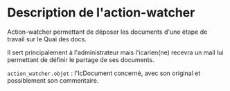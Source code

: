 Description de l'action-watcher
===============================

Action-watcher permettant de déposer les documents d'une étape de travail sur le Quai des docs.

Il sert principalement à l'administrateur mais l'icarien(ne) recevra un mail lui permettant de définir le partage de ses documents.

`action_watcher.objet` : l'IcDocument concerné, avec son original et possiblement son commentaire.
